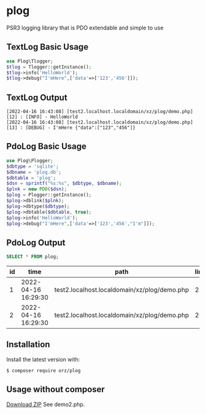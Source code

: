 # plog

PSR3 logging library that is PDO extendable and simple to use

## TextLog Basic Usage

``` php
use Plog\Tlogger;
$tlog = Tlogger::getInstance();
$tlog->info('HelloWorld');
$tlog->debug("I'mHere",['data'=>['123','456']]);

```

## TextLog Output

``` plaintext
[2022-04-16 16:43:08] [test2.localhost.localdomain/xz/plog/demo.php] [12] : [INFO] - HelloWorld 
[2022-04-16 16:43:08] [test2.localhost.localdomain/xz/plog/demo.php] [13] : [DEBUG] - I'mHere {"data":["123","456"]}

```

## PdoLog Basic Usage

``` php
use Plog\Plogger;
$dbtype = 'sqlite';
$dbname = 'plog.db';
$dbtable = 'plog';
$dsn = sprintf("%s:%s", $dbtype, $dbname);
$plnk = new PDO($dsn);
$plog = Plogger::getInstance();
$plog->dblink($plnk);
$plog->dbtype($dbtype);
$plog->dbtable($dbtable, true);
$plog->info('HelloWorld');
$plog->debug("I'mHere",['data'=>['123','456',"I'm"]]);

```

## PdoLog Output

``` sql
SELECT * FROM plog;

```

| **id** | **time** | **path** | **line** | **severity** | **message** | **context** |
| --- | --- | --- | --- | --- | --- | --- |
| 1 | 2022-04-16 16:29:30 | test2.localhost.localdomain/xz/plog/demo.php | 25 | INFO | HelloWorld |  |
| 2 | 2022-04-16 16:29:30 | test2.localhost.localdomain/xz/plog/demo.php | 26 | DEBUG | ImHere | {"data":\["123","456","I\\u0027m"\]} |

## Installation

Install the latest version with:

``` shell
$ composer require orz/plog

```

## Usage without composer

[Download ZIP](https://github.com/huanguan1978/plog/archive/refs/heads/main.zip) See demo2.php.
